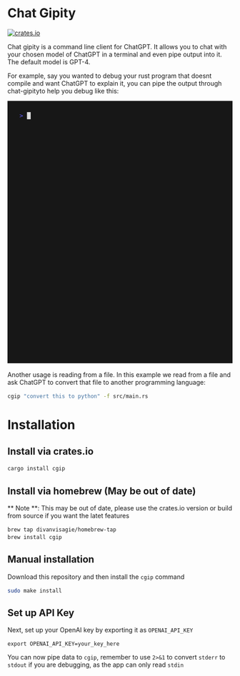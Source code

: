 # Chat Gipity
[![crates.io](https://img.shields.io/crates/v/cgip.svg)](https://crates.io/crates/cgip)

Chat gipity is a command line client for ChatGPT. It allows you to chat with your chosen model of ChatGPT in a terminal and even pipe output into it. The default model is GPT-4.

For example, say you wanted to debug your rust program that doesnt compile and 
want ChatGPT to explain it, you can pipe the output through chat-gipityto help you
debug like this:

![Gif of Piping](docs/piping.gif)

Another usage is reading from a file. In this example we read from a file and ask 
ChatGPT to convert that file to another programming language:

```sh
cgip "convert this to python" -f src/main.rs
```

# Installation

## Install via crates.io

```bash
cargo install cgip
```

## Install via homebrew (May be out of date)
** Note **: This may be out of date, please use the crates.io version or build
from source if you want the latet features

```bash
brew tap divanvisagie/homebrew-tap
brew install cgip
```

## Manual installation
Download this repository and then install the `cgip` command
```bash
sudo make install
```

## Set up API Key
Next, set up your OpenAI key by exporting it as `OPENAI_API_KEY`
```
export OPENAI_API_KEY=your_key_here
```

You can now pipe data to `cgip`, remember to use `2>&1` to convert `stderr` to 
`stdout` if you are debugging, as the app can only read `stdin`


